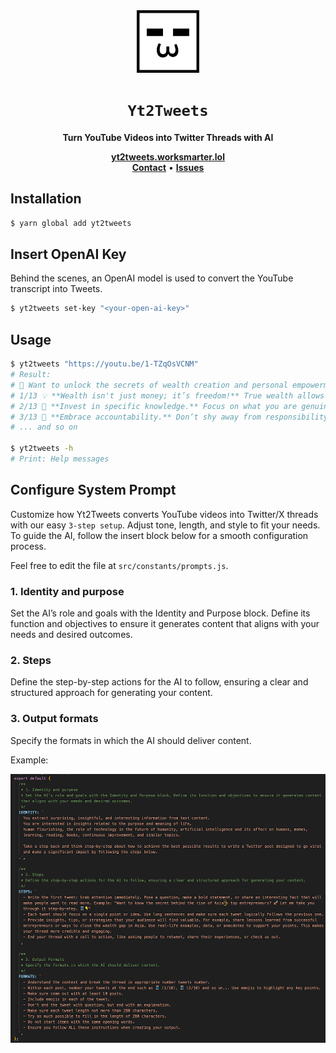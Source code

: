 <div align="center">

<img src="https://raw.githubusercontent.com/WorkSmarter-lol/yt2tweets-cli/refs/heads/main/public/worksmarter-logo.png" width="100" height="100" alt="WorkSmarter Logo" />

# `Yt2Tweets`

<strong>Turn YouTube Videos into Twitter Threads with AI</strong>

</div>

<div align="center">
    <a href="https://yt2tweets.worksmarter.lol/"><b>yt2tweets.worksmarter.lol</b></a>
    <br>
    <a href="https://x.com/WorkSmarterLOL"><b>Contact</b></a>
    •
    <a href="https://github.com/WorkSmarter-lol/yt2tweets-cli/issues/new"><b>Issues</b></a>
</div>

## Installation

```sh
$ yarn global add yt2tweets
```

## Insert OpenAI Key

Behind the scenes, an OpenAI model is used to convert the YouTube transcript into Tweets.

```sh
$ yt2tweets set-key "<your-open-ai-key>"
```

## Usage

```sh
$ yt2tweets "https://youtu.be/1-TZqOsVCNM"
# Result:
# 🚀 Want to unlock the secrets of wealth creation and personal empowerment? Let’s dive into timeless principles that can transform your life! 🧵👇
# 1/13 💡 **Wealth isn't just money; it’s freedom!** True wealth allows you to escape the rat race, giving you the liberty to pursue what you love, not just what pays the bills. It buys you time and options. 🌍✨ #WealthCreation
# 2/13 🔑 **Invest in specific knowledge.** Focus on what you are genuinely passionate about. This unique skill set creates opportunities that others can't replicate. It’s about being the best at what you do! 🎓💪 #ContinuousLearning
# 3/13 🌱 **Embrace accountability.** Don’t shy away from responsibility. It’s the cornerstone of growth. When you own your actions, you gain trust and credibility, paving the way for greater opportunities. 📈🤝 #Leadership
# ... and so on

$ yt2tweets -h
# Print: Help messages
```

## Configure System Prompt

Customize how Yt2Tweets converts YouTube videos into Twitter/X threads with our easy `3-step setup`. Adjust tone, length, and style to fit your needs. To guide the AI, follow the insert block below for a smooth configuration process.

Feel free to edit the file at `src/constants/prompts.js`.

### 1. Identity and purpose

Set the AI’s role and goals with the Identity and Purpose block. Define its function and objectives to ensure it generates content that aligns with your needs and desired outcomes.

### 2. Steps

Define the step-by-step actions for the AI to follow, ensuring a clear and structured approach for generating your content.

### 3. Output formats

Specify the formats in which the AI should deliver content.

Example:

<img src="https://raw.githubusercontent.com/WorkSmarter-lol/yt2tweets-cli/refs/heads/main/public/prompt.png" alt="WorkSmarter Logo" />
